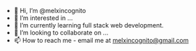 - 👋 Hi, I’m @melxincognito
- 👀 I’m interested in ...
- 🌱 I’m currently learning full stack web development. 
- 💞️ I’m looking to collaborate on ... 
- 📫 How to reach me - email me at melxincognito@gmail.com

<!---
melxincognito/melxincognito is a ✨ special ✨ repository because its `README.md` (this file) appears on your GitHub profile.
You can click the Preview link to take a look at your changes.
--->
